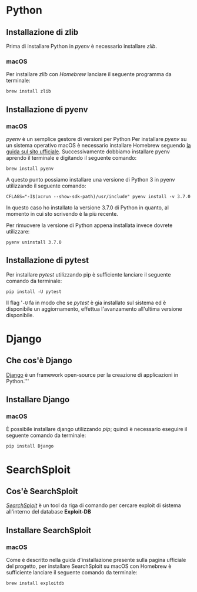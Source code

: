 # Python

## Installazione di zlib

Prima di installare Python in _pyenv_ è necessario installare _zlib_.

### macOS

Per installare _zlib_ con _Homebrew_ lanciare il seguente programma da terminale:

`brew install zlib`


## Installazione di pyenv

### macOS

_pyenv_ è un semplice gestore di versioni per Python
Per installare _pyenv_ su un sistema operativo macOS è necessario installare Homebrew seguendo [la guida sul sito ufficiale](https://docs.brew.sh/Installation).
Successivamente dobbiamo installare pyenv aprendo il terminale e digitando il seguente comando:

`brew install pyenv`

A questo punto possiamo installare una versione di Python 3 in pyenv utilizzando il seguente comando:

`CFLAGS="-I$(xcrun --show-sdk-path)/usr/include" pyenv install -v 3.7.0`

In questo caso ho installato la versione 3.7.0 di Python in quanto, al momento in cui sto scrivendo è la più recente.

Per rimuovere la versione di Python appena installata invece dovrete utilizzare:

`pyenv uninstall 3.7.0`


## Installazione di pytest

Per installare _pytest_ utilizzando pip è sufficiente lanciare il seguente comando da terminale:

`pip install -U pytest`

Il flag '`-U` fa in modo che se _pytest_ è gia installato sul sistema ed è disponibile un aggiornamento, effettua l'avanzamento all'ultima versione disponibile.


# Django

## Che cos'è Django
[Django](https://www.djangoproject.com/) è un framework open-source per la creazione di applicazioni in Python.'''


## Installare Django

### macOS
È possibile installare django utilizzando _pip_; quindi è necessario eseguire il seguente comando da terminale:

`pip install Django`



# SearchSploit

## Cos'è SearchSploit
[_SearchSploit_](https://www.exploit-db.com/) è un tool da riga di comando per cercare exploit di sistema all'interno del database **Exploit-DB**

## Installare SearchSploit

### macOS
Come è descritto nella guida d'installazione presente sulla pagina ufficiale del progetto, per installare SearchSploit su macOS con Homebrew è sufficiente lanciare il seguente comando da terminale:

`brew install exploitdb`
